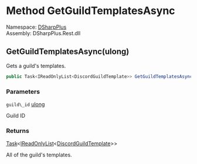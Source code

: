 # Method GetGuildTemplatesAsync

Namespace: [DSharpPlus](DSharpPlus.md)  
Assembly: DSharpPlus.Rest.dll

## <a id="DSharpPlus_DiscordRestClient_GetGuildTemplatesAsync_System_UInt64_"></a>GetGuildTemplatesAsync\(ulong\)

Gets a guild's templates.

```csharp
public Task<IReadOnlyList<DiscordGuildTemplate>> GetGuildTemplatesAsync(ulong guild_id)
```

### Parameters

`guild\_id` [ulong](https://learn.microsoft.com/dotnet/api/system.uint64)

Guild ID

### Returns

[Task](https://learn.microsoft.com/dotnet/api/system.threading.tasks.task\-1)<[IReadOnlyList](https://learn.microsoft.com/dotnet/api/system.collections.generic.ireadonlylist\-1)<[DiscordGuildTemplate](DSharpPlus.Entities.DiscordGuildTemplate.md)\>\>

All of the guild's templates.

